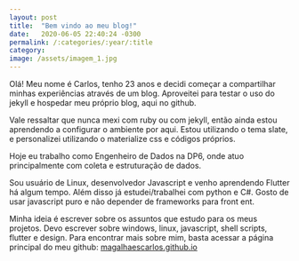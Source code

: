 ```yaml
---
layout: post
title:  "Bem vindo ao meu blog!"
date:   2020-06-05 22:40:24 -0300
permalink: /:categories/:year/:title
category: 
image: /assets/imagem_1.jpg
---
```


Olá! 
Meu nome é Carlos, tenho 23 anos e decidi começar a compartilhar minhas experiências através de um blog.
Aproveitei para testar o uso do jekyll e hospedar meu próprio blog, aqui no github. 

Vale ressaltar que nunca mexi com ruby ou com jekyll, então ainda estou aprendendo a configurar o ambiente por aqui. Estou utilizando o tema slate, e personalizei utilizando o materialize css e códigos próprios. 

Hoje eu trabalho como Engenheiro de Dados na DP6, onde atuo principalmente com coleta e estruturação de dados.

Sou usuário de Linux, desenvolvedor Javascript e venho aprendendo Flutter há algum tempo. Além disso já estudei/trabalhei com python e C#. Gosto de usar javascript puro e não depender de frameworks para front ent.  

Minha ideia é escrever sobre os assuntos que estudo para os meus projetos. Devo escrever sobre windows, linux, javascript, shell scripts, flutter e design. Para encontrar mais sobre mim, basta acessar a página principal do meu github: [magalhaescarlos.github.io](https://magalhaescarlos.github.io)
